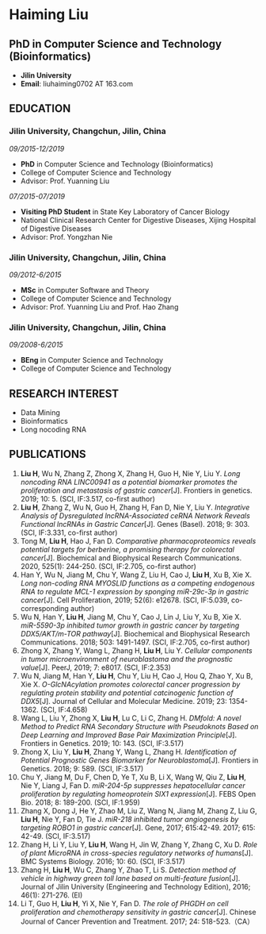 # Haiming Liu

## PhD in Computer Science and Technology (Bioinformatics)

- **Jilin University** 
- **Email**: liuhaiming0702 AT 163.com

## EDUCATION

### Jilin University, Changchun, Jilin, China

*09/2015-12/2019*

- **PhD** in Computer Science and Technology (Bioinformatics)
- College of Computer Science and Technology
- Advisor: Prof. Yuanning Liu

*07/2015-07/2019*

- **Visiting PhD Student** in State Key Laboratory of Cancer Biology
- National Clinical Research Center for Digestive Diseases, Xijing Hospital of Digestive Diseases
- Advisor: Prof. Yongzhan Nie

### Jilin University, Changchun, Jilin, China

*09/2012-6/2015*

- **MSc** in Computer Software and Theory
- College of Computer Science and Technology
- Advisor: Prof. Yuanning Liu and Prof. Hao Zhang

### Jilin University, Changchun, Jilin, China

*09/2008-6/2015*

- **BEng** in Computer Science and Technology
- College of Computer Science and Technology

## RESEARCH INTEREST

- Data Mining
- Bioinformatics
- Long nocoding RNA 

## PUBLICATIONS

1. **Liu H**, Wu N, Zhang Z, Zhong X, Zhang H, Guo H, Nie Y, Liu Y. *Long noncoding RNA LINC00941 as a potential biomarker promotes the proliferation and metastasis of gastric cancer*[J]. Frontiers in genetics. 2019; 10: 5. (SCI, IF:3.517, co-first author)
2. **Liu H**, Zhang Z, Wu N, Guo H, Zhang H, Fan D, Nie Y, Liu Y. *Integrative Analysis of Dysregulated lncRNA-Associated ceRNA Network Reveals Functional lncRNAs in Gastric Cancer*[J]. Genes (Basel). 2018; 9: 303. (SCI, IF:3.331, co-first author)
3.	Tong M, **Liu H**, Hao J, Fan D. *Comparative pharmacoproteomics reveals potential targets for berberine, a promising therapy for colorectal cancer*[J]. Biochemical and Biophysical Research Communications. 2020, 525(1): 244-250. (SCI, IF:2.705, co-first author)
4.	Han Y, Wu N, Jiang M, Chu Y, Wang Z, Liu H, Cao J, **Liu H**, Xu B, Xie X. *Long non-coding RNA MYOSLID functions as a competing endogenous RNA to regulate MCL-1 expression by sponging miR-29c-3p in gastric cancer*[J]. Cell Proliferation, 2019; 52(6): e12678. (SCI, IF:5.039, co-corresponding author)
5.	Wu N, Han Y, **Liu H**, Jiang M, Chu Y, Cao J, Lin J, Liu Y, Xu B, Xie X. *miR-5590-3p inhibited tumor growth in gastric cancer by targeting DDX5/AKT/m-TOR pathway*[J]. Biochemical and Biophysical Research Communications. 2018; 503: 1491-1497. (SCI, IF:2.705, co-first author)
6.	Zhong X, Zhang Y, Wang L, Zhang H, **Liu H**, Liu Y. *Cellular components in tumor microenvironment of neuroblastoma and the prognostic value*[J]. PeerJ, 2019; 7: e8017. (SCI, IF:2.353)
7.	Wu N, Jiang M, Han Y, **Liu H**, Chu Y, Liu H, Cao J, Hou Q, Zhao Y, Xu B, Xie X. *O-GlcNAcylation promotes colorectal cancer progression by regulating protein stability and potential catcinogenic function of DDX5*[J]. Journal of Cellular and Molecular Medicine. 2019; 23: 1354-1362. (SCI, IF:4.658)
8.	Wang L, Liu Y, Zhong X, **Liu H**, Lu C, Li C, Zhang H. *DMfold: A novel Method to Predict RNA Secondary Structure with Pseudoknots Based on Deep Learning and Improved Base Pair Maximization Principle*[J]. Frontiers in Genetics. 2019; 10: 143. (SCI, IF:3.517)
9.	Zhong X, Liu Y, **Liu H**, Zhang Y, Wang L, Zhang H. *Identification of Potential Prognostic Genes Biomarker for Neuroblastoma*[J]. Frontiers in Genetics. 2018; 9: 589. (SCI, IF:3.517)
10.	Chu Y, Jiang M, Du F, Chen D, Ye T, Xu B, Li X, Wang W, Qiu Z, **Liu H**, Nie Y, Liang J, Fan D. *miR-204-5p suppresses hepatocellular cancer proliferation by regulating homeoprotein SIX1 expression*[J]. FEBS Open Bio. 2018; 8: 189-200. (SCI, IF:1.959)
11.	Zhang X, Dong J, He Y, Zhao M, Liu Z, Wang N, Jiang M, Zhang Z, Liu G, **Liu H**, Nie Y, Fan D, Tie J. *miR-218 inhibited tumor angiogenesis by targeting ROBO1 in gastric cancer*[J]. Gene, 2017; 615:42-49. 2017; 615: 42-49. (SCI, IF:3.517)
12.	Zhang H, Li Y, Liu Y, **Liu H**, Wang H, Jin W, Zhang Y, Zhang C, Xu D. *Role of plant MicroRNA in cross-species regulatory networks of humans*[J]. BMC Systems Biology. 2016; 10: 60. (SCI, IF:3.517)
13.	Zhang H, **Liu H**, Wu C, Zhang Y, Zhao T, Li S. *Detection method of vehicle in highway green toll lane based on multi-feature fusion*[J]. Journal of Jilin University (Engineering and Technology Edition), 2016; 46(1): 271-276. (EI)
14.	Li T, Guo H, **Liu H**, Yi X, Nie Y, Fan D. *The role of PHGDH on cell proliferation and chemotherapy sensitivity in gastric cancer*[J]. Chinese Journal of Cancer Prevention and Treatment. 2017; 24: 518-523.（CA）

